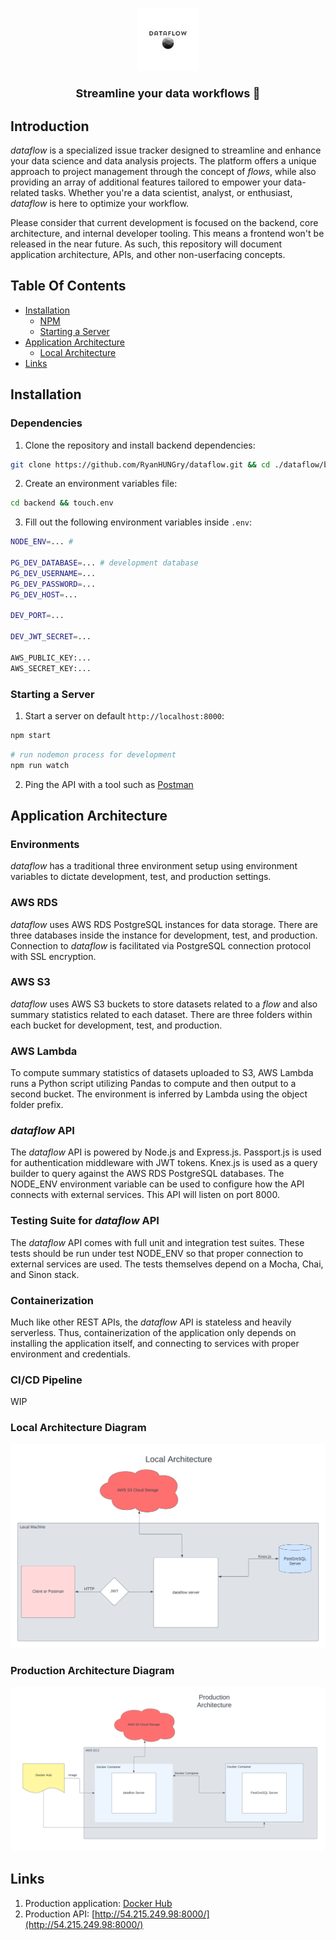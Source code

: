 <h1 align="center">
    <img src="./static/logo_size.jpg" height="100">
    <p align="center" style="font-size: 18px;">
        Streamline your data workflows 🚀
    </p>
</h1>

## Introduction

*dataflow* is a specialized issue tracker designed to streamline and enhance your data science and data analysis projects. The platform offers a unique approach to project management through the concept of *flows*, while also providing an array of additional features tailored to empower your data-related tasks. Whether you're a data scientist, analyst, or enthusiast, *dataflow* is here to optimize your workflow.

Please consider that current development is focused on the backend, core 
architecture, and internal developer tooling. This means a frontend won't 
be 
released in the near future. As such, this repository will document application architecture, APIs, and other non-userfacing concepts.

## Table Of Contents

- [Installation](#installation)
    - [NPM](#npm)
    - [Starting a Server](#starting-a-server)
- [Application Architecture](#application-architecture)
    - [Local Architecture](#local-architecture)
- [Links](#links)

## Installation

### Dependencies

1. Clone the repository and install backend dependencies:

```bash
git clone https://github.com/RyanHUNGry/dataflow.git && cd ./dataflow/backend && npm install
```

2. Create an environment variables file:
```bash
cd backend && touch.env
```

3. Fill out the following environment variables inside `.env`:
```bash
NODE_ENV=... # 

PG_DEV_DATABASE=... # development database
PG_DEV_USERNAME=... 
PG_DEV_PASSWORD=...
PG_DEV_HOST=...

DEV_PORT=...

DEV_JWT_SECRET=...

AWS_PUBLIC_KEY:...
AWS_SECRET_KEY:...
```

### Starting a Server
1. Start a server on default `http://localhost:8000`:
```bash
npm start
```

```bash
# run nodemon process for development
npm run watch
```

2. Ping the API with a tool such as [Postman](https://www.google.com/search?q=postman&oq=Postman&aqs=chrome.0.0i433i512l2j69i64j0i433i512j0i512l3j5.1765j0j7&sourceid=chrome&ie=UTF-8)

## Application Architecture

### Environments
*dataflow* has a traditional three environment setup using environment variables to dictate development, test, and production settings.

### AWS RDS
*dataflow* uses AWS RDS PostgreSQL instances for data storage. There are three databases inside the instance for development, test, and production. Connection to *dataflow* is facilitated via PostgreSQL connection protocol with SSL encryption.

### AWS S3
*dataflow* uses AWS S3 buckets to store datasets related to a *flow* and also summary statistics related to each dataset. There are three folders within each bucket for development, test, and production.

### AWS Lambda
To compute summary statistics of datasets uploaded to S3, AWS Lambda runs a Python script utilizing Pandas to compute and then output to a second bucket. The environment is inferred by Lambda using the object folder prefix.

### *dataflow* API
The *dataflow* API is powered by Node.js and Express.js. Passport.js is used for authentication middleware with JWT tokens. Knex.js is used as a query builder to query against the AWS RDS PostgreSQL databases. The NODE_ENV environment variable can be used to configure how the API connects with external services. This API will listen on port 8000.

### Testing Suite for *dataflow* API
The *dataflow* API comes with full unit and integration test suites. These tests should be run under test NODE_ENV so that proper connection to external services are used. The tests themselves depend on a Mocha, Chai, and Sinon stack.

### Containerization
Much like other REST APIs, the *dataflow* API is stateless and heavily serverless. Thus, containerization of the application only depends on installing the application itself, and connecting to services with proper environment and credentials.

### CI/CD Pipeline
WIP

### Local Architecture Diagram
<img src="./static/local.png">

### Production Architecture Diagram
<img src="./static/production.png">

## Links
1. Production application: [Docker Hub](https://hub.docker.com/repository/docker/fishy3legs/dataflow-api-image/general)
2. Production API: [http://54.215.249.98:8000/](http://54.215.249.98:8000/)
